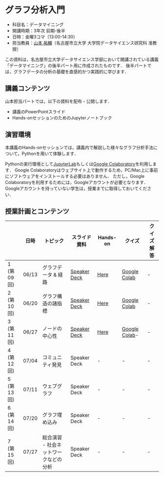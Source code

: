 # グラフ分析入門

* 科目名：データマイニング
* 開講時期：3年次 前期-後半
* 日時：金曜3コマ（13:00-14:30）
* 担当教員：[山本 祐輔](https://hontolab.org/)（名古屋市立大学 大学院データサイエンス研究科 准教授）

この資料は，名古屋市立大学データサイエンス学部において開講されている講義「データマイニング」の後半パート用に作成されたものです．
後半パートでは，グラフデータの分析の基礎を直感的かつ実践的に学びます．

<!-- ## 成績評価
レポート課題 -->

## 講義コンテンツ
山本担当パートでは，以下の資料を配布・公開します．
* 講義のPowerPointスライド
* Hands-onセッションのためのJupyterノートブック


## 演習環境
本講義のHands-onセッションでは，講義内で解説した様々なグラフ分析手法について，Pythonを用いて体験します．

Pythonの実行環境として[JupyterLab](https://jupyter.org/)もしくは[Google Colaboratory](https://colab.research.google.com/)を利用します．
Google Colaboratoryはウェブサイト上で動作するため，PC/Mac上に事前にソフトウェアをインストールする必要はありません．
ただし，Google Colaboratoryを利用するためには，Googleアカウントが必要となります．
Googleアカウントを持っていない学生は，授業までに取得しておいてください．


## 授業計画とコンテンツ
| |  日時  | トピック | スライド資料 | Hands-on | クイズ | クイズ解答 |
| ---- | ---- | ---- | ---- | ---- | ---- | ---- |
| 1 (第09回) | 06/13 | グラフデータ & 経路 | [Speaker Deck](https://speakerdeck.com/trycycle/graphlecture-01-graph-and-path) | [Here](content/graph-and-path.ipynb) | [Google Colab](https://colab.research.google.com/github/hontolab-courses/graph-analysis-lecturenote/blob/main/content/quiz/graph-and-path.ipynb) | - |
| 2 (第10回) | 06/20 | グラフ構造の諸指標 | [Speaker Deck](https://speakerdeck.com/trycycle/graphlecture-02-graph-structure-features) | [Here](content/graph-structure-features.ipynb) | [Google Colab](https://colab.research.google.com/github/hontolab-courses/graph-analysis-lecturenote/blob/main/content/quiz/graph-structure-features.ipynb) | - |
| 3 (第11回) | 06/27 | ノードの中心性 | [Speaker Deck]((https://speakerdeck.com/trycycle/graphlecture-03-centrality)) | [Here](content/centrality.ipynb) | [Google Colab](https://colab.research.google.com/github/hontolab-courses/graph-analysis-lecturenote/blob/main/content/quiz/centrality.ipynb)- | - |
| 4 (第12回) | 07/04 | コミュニティ発見 | Speaker Deck | - | - | - |
| 5 (第13回) | 07/11 | ウェブグラフ | Speaker Deck | - | - | - |
| 6 (第14回) | 07/20 | グラフ埋め込み | Speaker Deck | - | - | - |
| 7 (第15回) | 07/27 | 総合演習 - 社会ネットワークなどの分析 | Speaker Deck | - | - | - |


<!-- ## レポート課題
後日掲載予定． -->
